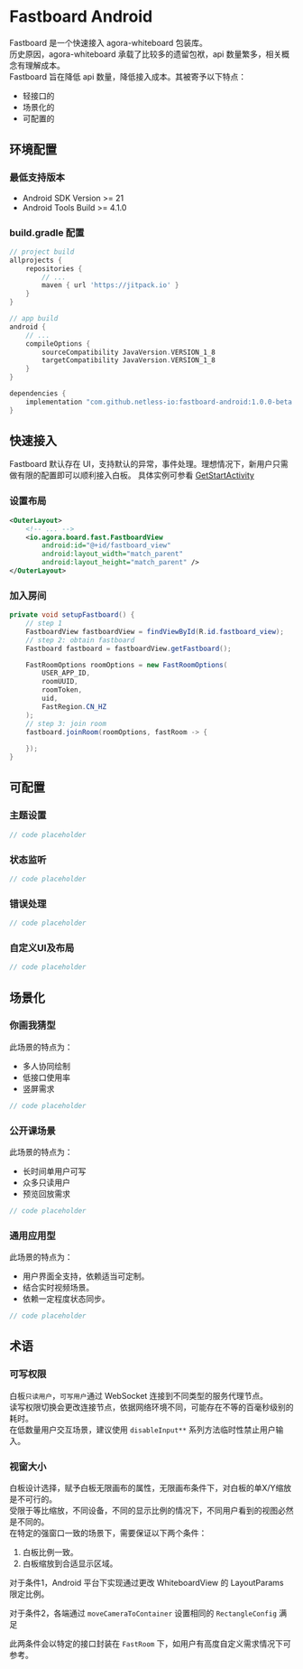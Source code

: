 # Fastboard Android

Fastboard 是一个快速接入 agora-whiteboard 包装库。</br>
历史原因，agora-whiteboard 承载了比较多的遗留包袱，api 数量繁多，相关概念有理解成本。</br>
Fastboard 旨在降低 api 数量，降低接入成本。其被寄予以下特点：</br>

* 轻接口的
* 场景化的
* 可配置的

## 环境配置
### 最低支持版本
- Android SDK Version >= 21
- Android Tools Build >= 4.1.0


### build.gradle 配置

```groovy
// project build
allprojects {
    repositories {
        // ...
        maven { url 'https://jitpack.io' }
    }
}

// app build
android {
    // ...
    compileOptions {
        sourceCompatibility JavaVersion.VERSION_1_8
        targetCompatibility JavaVersion.VERSION_1_8
    }
}

dependencies {
    implementation "com.github.netless-io:fastboard-android:1.0.0-beta.5"
}
```
## 快速接入

Fastboard 默认存在 UI，支持默认的异常，事件处理。理想情况下，新用户只需做有限的配置即可以顺利接入白板。
具体实例可参看 [GetStartActivity](app/src/main/java/io/agora/board/fast/sample/cases/GetStartActivity.java)

### 设置布局
```xml
<OuterLayout>
    <!-- ... -->
    <io.agora.board.fast.FastboardView
        android:id="@+id/fastboard_view"
        android:layout_width="match_parent"
        android:layout_height="match_parent" />
</OuterLayout>
```
### 加入房间
```java
private void setupFastboard() {
    // step 1
    FastboardView fastboardView = findViewById(R.id.fastboard_view);
    // step 2: obtain fastboard
    Fastboard fastboard = fastboardView.getFastboard();

    FastRoomOptions roomOptions = new FastRoomOptions(
        USER_APP_ID,
        roomUUID,
        roomToken,
        uid,
        FastRegion.CN_HZ
    );
    // step 3: join room
    fastboard.joinRoom(roomOptions, fastRoom -> {
        
    });
}
```
## 可配置
### 主题设置

```java
// code placeholder
```

### 状态监听
```java
// code placeholder
```

### 错误处理
```java
// code placeholder
```

### 自定义UI及布局

```java
// code placeholder
```

## 场景化

### 你画我猜型

此场景的特点为：

* 多人协同绘制
* 低接口使用率
* 竖屏需求

```java
// code placeholder
```

### 公开课场景

此场景的特点为：

* 长时间单用户可写
* 众多只读用户
* 预览回放需求

```java
// code placeholder
```

### 通用应用型
此场景的特点为：

* 用户界面全支持，依赖适当可定制。
* 结合实时视频场景。
* 依赖一定程度状态同步。

```java
// code placeholder
```

## 术语

### 可写权限

白板`只读用户`，`可写用户`通过 WebSocket 连接到不同类型的服务代理节点。</br>
读写权限切换会更改连接节点，依据网络环境不同，可能存在不等的百毫秒级别的耗时。</br>
在低数量用户交互场景，建议使用 `disableInput**` 系列方法临时性禁止用户输入。

### 视窗大小

白板设计选择，赋予白板无限画布的属性，无限画布条件下，对白板的单X/Y缩放是不可行的。</br>
受限于等比缩放，不同设备，不同的显示比例的情况下，不同用户看到的视图必然是不同的。</br>
在特定的强窗口一致的场景下，需要保证以下两个条件：

1. 白板比例一致。
2. 白板缩放到合适显示区域。

对于条件1，Android 平台下实现通过更改 WhiteboardView 的 LayoutParams 限定比例。

对于条件2，各端通过 `moveCameraToContainer` 设置相同的 `RectangleConfig` 满足

此两条件会以特定的接口封装在 `FastRoom` 下，如用户有高度自定义需求情况下可参考。